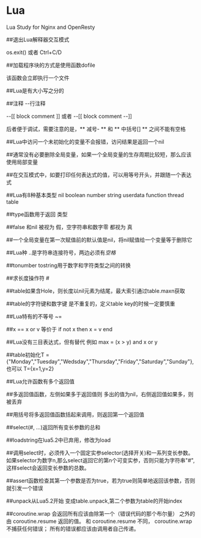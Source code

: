 # Lua
Lua Study for Nginx and OpenResty


##退出Lua解释器交互模式

os.exit() 或者 Ctrl+C/D

##加载程序块的方式是使用函数dofile

该函数会立即执行一个文件

##Lua是有大小写之分的

##注释
--行注释

--[[
block comment
]]
或者
--[[
block comment
--]]

后者便于调试，需要注意的是，** 减号\- ** 和 ** 中括号\[\] ** 之间不能有空格

##Lua中访问一个未初始化的变量不会报错，访问结果是返回一个nil

##通常没有必要删除全局变量，如果一个全局变量的生存周期比较短，那么应该使用局部变量

##在交互模式中，如要打印任何表达式的值，可以用等号开头，并跟随一个表达式

##Lua有8种基本类型 nil boolean number string userdata function thread table

##type函数用于返回 类型

##false 和nil 被视为 假，空字符串和数字零 都视为 真

##一个全局变量在第一次赋值前的默认值是nil，将nil赋值给一个变量等于删除它

##Lua种 ..是字符串连接符号，两边必须有*空格*

##tonumber tostring用于数字和字符类型之间的转换

##求长度操作符 \#

##table如果含Hole，则长度以nil元素为结尾，最大索引通过table.maxn获取

##table的字符键和数字键 是不重复的，定义table key的时候一定要慎重

##Lua特有的不等号 ~=

##x == x or v 等价于 if not x then x = v end

##Lua没有三目表达式，但有替代 例如 max = (x > y) and x or y

##table初始化T = {"Monday","Tuesday","Wedsday","Thursday","Friday","Saturday","Sunday"},也可以 T={x=1,y=2}

##Lua允许函数有多个返回值

##多返回值函数，左侧如果多于返回值则 多出的值为nil，右侧返回值如果多，则被丢弃

##用括号将多返回值函数括起来调用，则返回第一个返回值

##select(#, ...)返回所有变长参数的总和

##loadstring在lua5.2中已弃用，修改为load

##调用select时，必须传入一个固定实参selector(选择开关)和一系列变长参数。如果selector为数字n,那么select返回它的第n个可变实参，否则只能为字符串"#",这样select会返回变长参数的总数。

##assert函数检查其第一个参数是否为true，若为true则简单地返回该参数，否则就引发一个错误

##unpack从Lua5.2开始 变成table.unpack,第二个参数为table的开始index

##coroutine.wrap 会返回所有应该由除第一个（错误代码的那个布尔量） 之外的由 coroutine.resume 返回的值。 和 coroutine.resume 不同， coroutine.wrap 不捕获任何错误； 所有的错误都应该由调用者自己传递。


